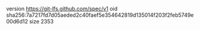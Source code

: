 version https://git-lfs.github.com/spec/v1
oid sha256:7a7217fd7d05aeded2c40faef5e354642819d135014f203f2feb5749e00d6d12
size 2353
